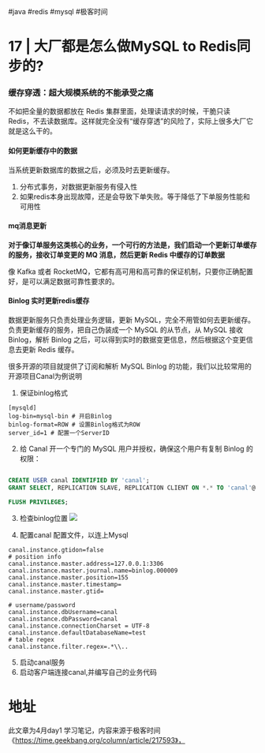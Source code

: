 #java #redis #mysql #极客时间 

# 17 | 大厂都是怎么做MySQL to Redis同步的?

### 缓存穿透：超大规模系统的不能承受之痛

不如把全量的数据都放在 Redis 集群里面，处理读请求的时候，干脆只读 Redis，不去读数据库。这样就完全没有“缓存穿透”的风险了，实际上很多大厂它就是这么干的。

#### 如何更新缓存中的数据

当系统更新数据库的数据之后，必须及时去更新缓存。

1. 分布式事务，对数据更新服务有侵入性
2. 如果redis本身出现故障，还是会导致下单失败。等于降低了下单服务性能和可用性

#### mq消息更新

**对于像订单服务这类核心的业务，一个可行的方法是，我们启动一个更新订单缓存的服务，接收订单变更的 MQ 消息，然后更新 Redis 中缓存的订单数据**

像 Kafka 或者 RocketMQ，它都有高可用和高可靠的保证机制，只要你正确配置好，是可以满足数据可靠性要求的。

#### Binlog 实时更新redis缓存

数据更新服务只负责处理业务逻辑，更新 MySQL，完全不用管如何去更新缓存。负责更新缓存的服务，把自己伪装成一个 MySQL 的从节点，从 MySQL 接收 Binlog，解析 Binlog 之后，可以得到实时的数据变更信息，然后根据这个变更信息去更新 Redis 缓存。

很多开源的项目就提供了订阅和解析 MySQL Binlog 的功能，我们以比较常用的开源项目Canal为例说明

1. 保证binlog格式
```
[mysqld]
log-bin=mysql-bin # 开启Binlog
binlog-format=ROW # 设置Binlog格式为ROW
server_id=1 # 配置一个ServerID
```

2. 给 Canal 开一个专门的 MySQL 用户并授权，确保这个用户有复制 Binlog 的权限：
```sql

CREATE USER canal IDENTIFIED BY 'canal';  
GRANT SELECT, REPLICATION SLAVE, REPLICATION CLIENT ON *.* TO 'canal'@'%';

FLUSH PRIVILEGES;
```

3. 检查binlog位置
![](https://static001.geekbang.org/resource/image/01/8f/01293d0ccc372418f3e01c785e204b8f.png?wh=1436*310)

4. 配置canal 配置文件，以连上Mysql
```properties
canal.instance.gtidon=false
# position info
canal.instance.master.address=127.0.0.1:3306
canal.instance.master.journal.name=binlog.000009
canal.instance.master.position=155
canal.instance.master.timestamp=
canal.instance.master.gtid=

# username/password
canal.instance.dbUsername=canal
canal.instance.dbPassword=canal
canal.instance.connectionCharset = UTF-8
canal.instance.defaultDatabaseName=test
# table regex
canal.instance.filter.regex=.*\\..
```

5. 启动canal服务
6.  启动客户端连接canal,并编写自己的业务代码


# 地址

此文章为4月day1 学习笔记，内容来源于极客时间《https://time.geekbang.org/column/article/217593》，